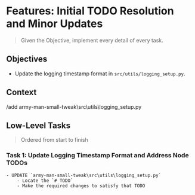 # Features: Initial TODO Resolution and Minor Updates

> Given the Objective, implement every detail of every task.

## Objectives

- Update the logging timestamp format in `src/utils/logging_setup.py`.

## Context

/add army-man-small-tweak\src\utils\logging_setup.py

## Low-Level Tasks
> Ordered from start to finish

### Task 1: Update Logging Timestamp Format and Address Node TODOs
```
- UPDATE `army-man-small-tweak\src\utils\logging_setup.py`
    - Locate the `# TODO`
    - Make the required changes to satisfy that TODO
```